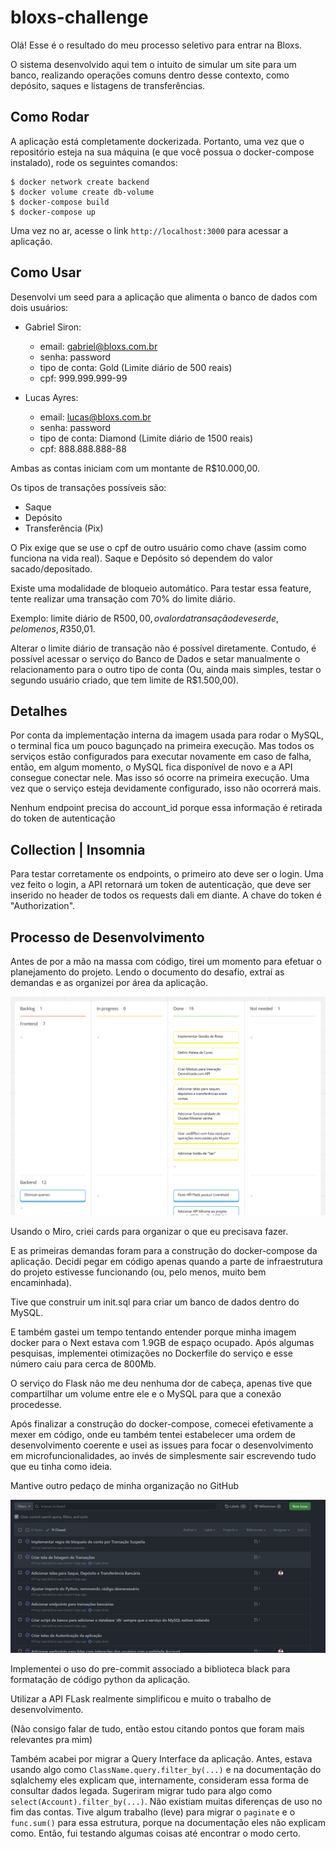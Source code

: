# bloxs-challenge

Olá! Esse é o resultado do meu processo seletivo para entrar na Bloxs.

O sistema desenvolvido aqui tem o intuito de simular um site para um banco, realizando operações comuns
dentro desse contexto, como depósito, saques e listagens de transferências.

## Como Rodar

A aplicação está completamente dockerizada. Portanto, uma vez que o repositório esteja na sua máquina (e que você possua o docker-compose instalado), rode os seguintes comandos:

```
$ docker network create backend
$ docker volume create db-volume
$ docker-compose build
$ docker-compose up
```

 Uma vez no ar, acesse o link `http://localhost:3000` para acessar a aplicação.

## Como Usar

Desenvolvi um seed para a aplicação que alimenta o banco de dados com dois usuários:

- Gabriel Siron:
  - email: gabriel@bloxs.com.br
  - senha: password
  - tipo de conta: Gold (Limite diário de 500 reais)
  - cpf: 999.999.999-99 

- Lucas Ayres:
  - email: lucas@bloxs.com.br
  - senha: password
  - tipo de conta: Diamond (Limite diário de 1500 reais)
  - cpf: 888.888.888-88

Ambas as contas iniciam com um montante de R$10.000,00.

Os tipos de transações possíveis são:
- Saque
- Depósito
- Transferência (Pix)

O Pix exige que se use o cpf de outro usuário como chave (assim como funciona na vida real). Saque e Depósito só dependem do valor sacado/depositado.

Existe uma modalidade de bloqueio automático. Para testar essa feature, tente realizar uma transação com 70% do limite diário. 

Exemplo: limite diário de R$500,00, o valor da transação deve ser de, pelo menos, R$350,01.

Alterar o limite diário de transação não é possível diretamente. Contudo, é possível acessar o serviço do Banco de Dados e setar manualmente o relacionamento para o outro tipo de conta (Ou, ainda mais simples, testar o segundo usuário criado, que tem limite de R$1.500,00).


## Detalhes

Por conta da implementação interna da imagem usada para rodar o MySQL, o terminal fica um pouco bagunçado na primeira execução. Mas todos os serviços estão configurados para executar novamente em caso de falha, então, em algum momento, o MySQL fica disponível de novo e a API consegue conectar nele. Mas isso só ocorre na primeira execução. Uma vez que o serviço esteja devidamente configurado, isso não ocorrerá mais.

Nenhum endpoint precisa do account_id porque essa informação é retirada do token de autenticação

## Collection | Insomnia

Para testar corretamente os endpoints, o primeiro ato deve ser o login. Uma vez feito o login, a API retornará um token de autenticação, que deve ser inserido no header de todos os requests dali em diante. A chave do token é "Authorization".

## Processo de Desenvolvimento

Antes de por a mão na massa com código, tirei um momento para efetuar o planejamento do projeto. Lendo o documento do desafio, extraí as demandas e as organizei por área da aplicação.

![Alt text](image.png)

Usando o Miro, criei cards para organizar o que eu precisava fazer.

E as primeiras demandas foram para a construção do docker-compose da aplicação. Decidi pegar em código apenas quando a parte de infraestrutura do projeto estivesse funcionando (ou, pelo menos, muito bem encaminhada).

Tive que construir um init.sql para criar um banco de dados dentro do MySQL. 

E também gastei um tempo tentando entender porque minha imagem docker para o Next estava com 1.9GB de espaço ocupado. Após algumas pesquisas, implementei otimizações no Dockerfile do serviço e esse número caiu para cerca de 800Mb.

O serviço do Flask não me deu nenhuma dor de cabeça, apenas tive que compartilhar um volume entre ele e o MySQL para que a conexão procedesse. 

Após finalizar a construção do docker-compose, comecei efetivamente a mexer em código, onde eu também tentei estabelecer uma ordem de desenvolvimento coerente e usei as issues para focar o desenvolvimento em microfuncionalidades, ao invés de simplesmente sair escrevendo tudo que eu tinha como ideia.

Mantive outro pedaço de minha organização no GitHub

![Alt text](image-1.png)

Implementei o uso do pre-commit associado a biblioteca black para formatação de código python da aplicação.

Utilizar a API FLask realmente simplificou e muito o trabalho de desenvolvimento.

(Não consigo falar de tudo, então estou citando pontos que foram mais relevantes pra mim)

Também acabei por migrar a Query Interface da aplicação. Antes, estava usando algo como `ClassName.query.filter_by(...)` e na documentação do sqlalchemy eles explicam que, internamente, consideram essa forma de consultar dados legada. Sugeriram migrar tudo para algo como `select(Account).filter_by(...)`. Não existiam muitas diferenças de uso no fim das contas. Tive algum trabalho (leve) para migrar o `paginate` e o `func.sum()` para essa estrutura, porque na documentação eles não explicam como. Então, fui testando algumas coisas até encontrar o modo certo.